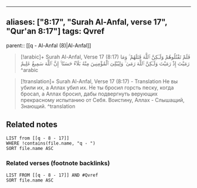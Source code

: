 
---
aliases: ["8:17", "Surah Al-Anfal, verse 17", "Qur'an 8:17"]
tags: Qvref
---

parent:: [[q - Al-Anfal (8)|Al-Anfal]]

> [!arabic]+ Surah Al-Anfal, Verse 17 (8:17)
> <span class="quran-arabic">فَلَمْ تَقْتُلُوهُمْ وَلَـٰكِنَّ ٱللَّهَ قَتَلَهُمْ ۚ وَمَا رَمَيْتَ إِذْ رَمَيْتَ وَلَـٰكِنَّ ٱللَّهَ رَمَىٰ ۚ وَلِيُبْلِىَ ٱلْمُؤْمِنِينَ مِنْهُ بَلَآءً حَسَنًا ۚ إِنَّ ٱللَّهَ سَمِيعٌ عَلِيمٌ</span>
^arabic

> [!translation]+ Surah Al-Anfal, Verse 17 (8:17) - Translation
> Не вы убили их, а Аллах убил их. Не ты бросил горсть песку, когда бросал, а Аллах бросил, дабы подвергнуть верующих прекрасному испытанию от Себя. Воистину, Аллах - Слышащий, Знающий.
^translation



## Related notes
```dataview
LIST from [[q - 8 - 17]]
WHERE !contains(file.name, "q - ")
SORT file.name ASC
```

### Related verses (footnote backlinks)
```dataview
LIST FROM [[q - 8 - 17]] AND #Qvref
SORT file.name ASC
```


